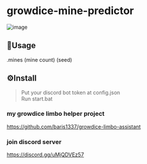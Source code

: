 # growdice-mine-predictor
![image](https://media.discordapp.net/attachments/1126981481424752723/1127961997745602630/plfAVu61BE.png?width=364&height=469)

## 📝Usage
.mines (mine count) (seed)

## ⚙️Install
> Put your discord bot token at config.json\
> Run start.bat

### my growdice limbo helper project
https://github.com/baris1337/growdice-limbo-assistant

### join discord server
https://discord.gg/uMjQDVEz57

